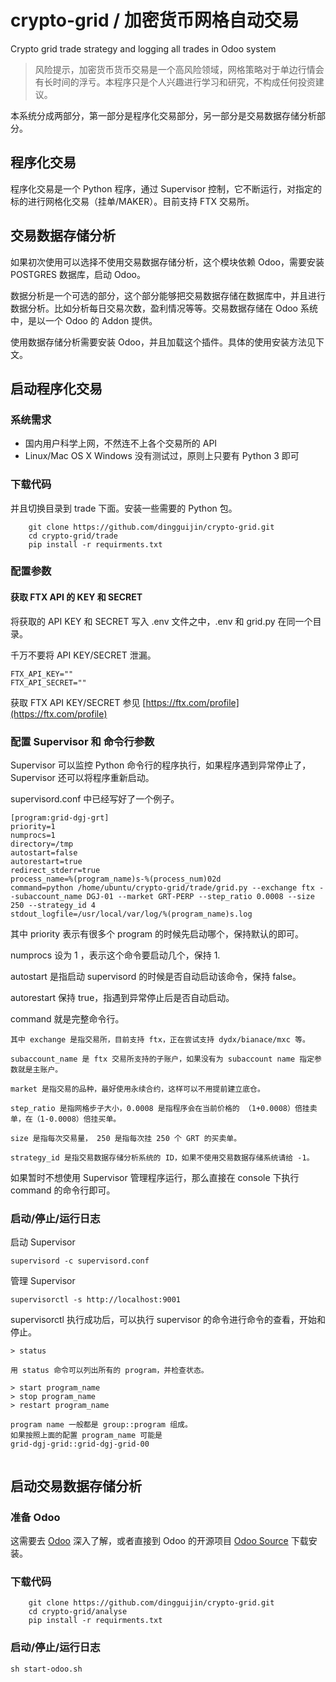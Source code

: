 # crypto-grid / 加密货币网格自动交易
Crypto grid trade strategy and logging all trades in Odoo system

> 风险提示，加密货币货币交易是一个高风险领域，网格策略对于单边行情会有长时间的浮亏。本程序只是个人兴趣进行学习和研究，不构成任何投资建议。


本系统分成两部分，第一部分是程序化交易部分，另一部分是交易数据存储分析部分。

## 程序化交易

程序化交易是一个 Python 程序，通过 Supervisor 控制，它不断运行，对指定的标的进行网格化交易（挂单/MAKER）。目前支持 FTX 交易所。

## 交易数据存储分析

如果初次使用可以选择不使用交易数据存储分析，这个模块依赖 Odoo，需要安装 POSTGRES 数据库，启动 Odoo。

数据分析是一个可选的部分，这个部分能够把交易数据存储在数据库中，并且进行数据分析。比如分析每日交易次数，盈利情况等等。交易数据存储在 Odoo 系统中，是以一个 Odoo 的 Addon 提供。

使用数据存储分析需要安装 Odoo，并且加载这个插件。具体的使用安装方法见下文。

## 启动程序化交易


### 系统需求

* 国内用户科学上网，不然连不上各个交易所的 API
* Linux/Mac OS X Windows 没有测试过，原则上只要有 Python 3 即可

### 下载代码
并且切换目录到 trade 下面。安装一些需要的 Python 包。

```
    git clone https://github.com/dingguijin/crypto-grid.git
    cd crypto-grid/trade
    pip install -r requirments.txt
```

### 配置参数

#### 获取 FTX API 的 KEY 和 SECRET
将获取的 API KEY 和 SECRET 写入 .env 文件之中，.env 和 grid.py 在同一个目录。

千万不要将 API KEY/SECRET 泄漏。

```
FTX_API_KEY=""
FTX_API_SECRET=""
```

获取 FTX API KEY/SECRET 参见 [https://ftx.com/profile](https://ftx.com/profile)

### 配置 Supervisor 和 命令行参数

Supervisor 可以监控 Python 命令行的程序执行，如果程序遇到异常停止了，Supervisor 还可以将程序重新启动。

supervisord.conf 中已经写好了一个例子。

```
[program:grid-dgj-grt]
priority=1
numprocs=1
directory=/tmp
autostart=false
autorestart=true
redirect_stderr=true
process_name=%(program_name)s-%(process_num)02d
command=python /home/ubuntu/crypto-grid/trade/grid.py --exchange ftx --subaccount_name DGJ-01 --market GRT-PERP --step_ratio 0.0008 --size 250 --strategy_id 4
stdout_logfile=/usr/local/var/log/%(program_name)s.log
```

其中 priority 表示有很多个 program 的时候先启动哪个，保持默认的即可。

numprocs 设为 1 ，表示这个命令要启动几个，保持 1.

autostart 是指启动 supervisord 的时候是否自动启动该命令，保持 false。

autorestart 保持 true，指遇到异常停止后是否自动启动。

command 就是完整命令行。

```
其中 exchange 是指交易所，目前支持 ftx，正在尝试支持 dydx/bianace/mxc 等。

subaccount_name 是 ftx 交易所支持的子账户，如果没有为 subaccount name 指定参数就是主账户。

market 是指交易的品种，最好使用永续合约，这样可以不用提前建立底仓。

step_ratio 是指网格步子大小，0.0008 是指程序会在当前价格的 （1+0.0008）倍挂卖单，在（1-0.0008）倍挂买单。

size 是指每次交易量， 250 是指每次挂 250 个 GRT 的买卖单。

strategy_id 是指交易数据存储分析系统的 ID，如果不使用交易数据存储系统请给 -1。
```

如果暂时不想使用 Supervisor 管理程序运行，那么直接在 console 下执行 command 的命令行即可。

### 启动/停止/运行日志
启动 Supervisor

```
supervisord -c supervisord.conf
```

管理 Supervisor

```
supervisorctl -s http://localhost:9001

```

supervisorctl 执行成功后，可以执行 supervisor 的命令进行命令的查看，开始和停止。

```
> status

用 status 命令可以列出所有的 program，并检查状态。

> start program_name
> stop program_name
> restart program_name

program name 一般都是 group::program 组成。
如果按照上面的配置 program_name 可能是
grid-dgj-grid::grid-dgj-grid-00


```

## 启动交易数据存储分析

### 准备 Odoo

这需要去 [Odoo](https://odoo.com) 深入了解，或者直接到 Odoo 的开源项目 [Odoo Source](https://github.com/odoo/odoo) 下载安装。

### 下载代码

```
    git clone https://github.com/dingguijin/crypto-grid.git
    cd crypto-grid/analyse
    pip install -r requirments.txt

```


### 启动/停止/运行日志

```
sh start-odoo.sh
```
